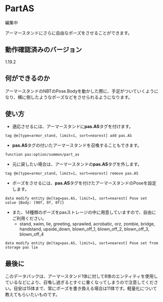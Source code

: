 # PartAS
編集中

アーマースタンドにさらに自由なポーズをさせることができます。

## 動作確認済みのバージョン

1.19.2

## 何ができるのか

アーマースタンドのNBTのPose.Bodyを動かした際に、手足がついていくようになり、横に倒したようなポーズなどをさせられるようになります。

## 使い方

- 適応させるには、アーマースタンドに**pas.AS**タグを付けます。
```mcfunction
tag @e[type=armor_stand, limit=1, sort=nearest] add pas.AS
```

- **pas.AS**タグの付いたアーマースタンドを召喚することもできます。
```mcfunction
function pas:option/summon/part_as
```

- 元に戻したい場合は、アーマースタンドの**pas.AS**タグを外します。
```mcfunction
tag @e[type=armor_stand, limit=1, sort=nearest] remove pas.AS
```

- ポーズをさせるには、**pas.AS**タグを付けたアーマースタンドのPoseを設定します。

```mcfunction
data modify entity @e[tag=pas.AS, limit=1, sort=nearest] Pose set value {Body: [90f, 0f, 0f]}
```

- また、14種類のポーズをpasストレージの中に用意していますので、自由にご利用ください。
   - stand, swim, lie, greeting, sprawled, acrobatic, orz, zombie, bridge, handstand, upside_down, blown_off_1, blown_off_2, blown_off_3, blown_off_4

```mcfunction
data modify entity @e[tag=pas.AS, limit=1, sort=nearest] Pose set from storage pas lie
```

## 最後に
このデータパックは、アーマースタンド1体に対して8体のエンティティを使用しているなどにより、召喚し過ぎるとすぐに重くなってしまうので注意してください。目安は15体まで、常にポーズを書き換える場合は11体です。軽量化について教えてもらいたいものです。


